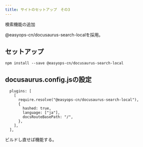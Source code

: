 ```yaml
---
title: サイトのセットアップ　その3
---
```


検索機能の追加
<!-- more -->
@easyops-cn/docusaurus-search-localを採用。

## セットアップ
```
npm install --save @easyops-cn/docusaurus-search-local
```
## docusaurus.config.jsの設定

```
  plugins: [
    [
      require.resolve("@easyops-cn/docusaurus-search-local"),
      {
        hashed: true,
        language: ["ja"],
        docsRouteBasePath: "/",
      },
    ],
  ],
```

ビルドし直せば機能する。